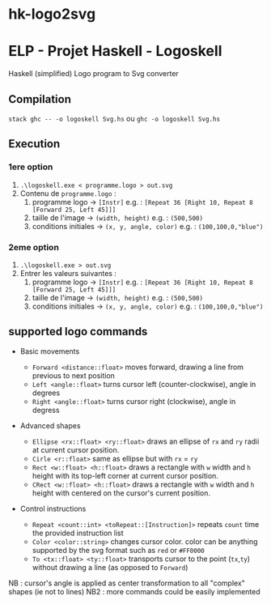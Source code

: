 # hk-logo2svg
# ELP - Projet Haskell - Logoskell
Haskell (simplified) Logo program to Svg converter

## Compilation
`stack ghc -- -o logoskell Svg.hs`
ou
`ghc -o logoskell Svg.hs`

## Execution
### 1ere option
1.	`.\logoskell.exe < programme.logo > out.svg`
2.	Contenu de `programme.logo` :
	1. programme logo 		-> `[Instr]`				e.g. : `[Repeat 36 [Right 10, Repeat 8 [Forward 25, Left 45]]]`
	2. taille de l'image 	-> `(width, height)`		e.g. : `(500,500)`
	3. conditions initiales	-> `(x, y, angle, color)`	e.g. : `(100,100,0,"blue")`

### 2eme option
1. `.\logoskell.exe > out.svg`
2. Entrer les valeurs suivantes : 
	1. programme logo 		-> `[Instr]`				e.g. : `[Repeat 36 [Right 10, Repeat 8 [Forward 25, Left 45]]]`
	2. taille de l'image 	-> `(width, height)`		e.g. : `(500,500)`
	3. conditions initiales	-> `(x, y, angle, color)`	e.g. : `(100,100,0,"blue")`

## supported logo commands
  * Basic movements
    * `Forward <distance::float>` moves forward, drawing a line from previous to next position
    * `Left <angle::float>` turns cursor left (counter-clockwise), angle in degrees
    * `Right <angle::float>` turns cursor right (clockwise), angle in degress

 * Advanced shapes
   * `Ellipse <rx::float> <ry::float>` draws an ellipse of `rx` and `ry` radii at current cursor position.
   * `Cirle <r::float>` same as ellipse but with `rx` = `ry`
   * `Rect <w::float> <h::float>` draws a rectangle with `w` width and `h` height with its top-left corner at current cursor position.
   * `CRect <w::float> <h::float>` draws a rectangle with `w` width and `h` height with centered on the cursor's current position.

 * Control instructions
   * `Repeat <count::int> <toRepeat::[Instruction]>` repeats `count` time the provided instruction list
   * `Color <color::string>` changes cursor color. color can be anything supported by the svg format such as `red` or `#FF0000`
   * `To <tx::float> <ty::float>` transports cursor to the point (`tx`,`ty`) without drawing a line (as opposed to `Forward`)
  
NB : cursor's angle is applied as center transformation to all "complex" shapes (ie not to lines)
NB2 : more commands could be easily implemented
